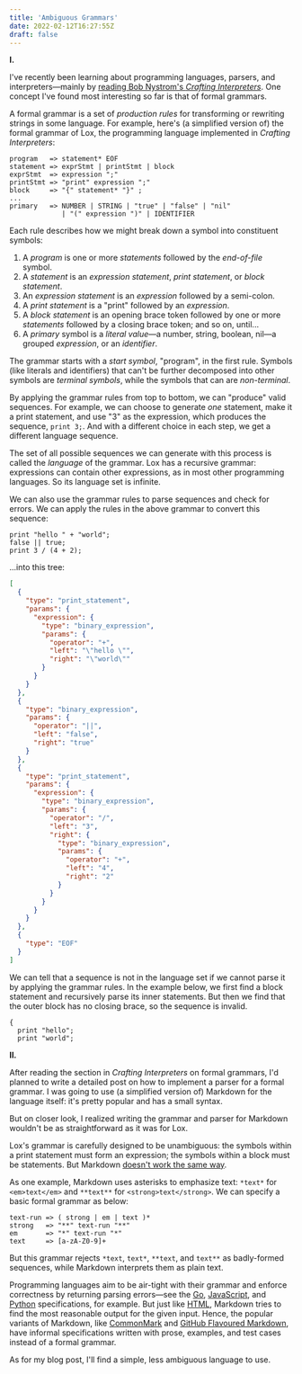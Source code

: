```yaml
---
title: 'Ambiguous Grammars'
date: 2022-02-12T16:27:55Z
draft: false
---
```


**I.**

I've recently been learning about programming languages, parsers, and interpreters—mainly by [reading Bob Nystrom's _Crafting Interpreters_](https://chidiwilliams.com/post/notes-on-crafting-interpreters-go/). One concept I've found most interesting so far is that of formal grammars.

A formal grammar is a set of _production rules_ for transforming or rewriting strings in some language. For example, here's (a simplified version of) the formal grammar of Lox, the programming language implemented in _Crafting Interpreters_:

```text
program   => statement* EOF
statement => exprStmt | printStmt | block
exprStmt  => expression ";"
printStmt => "print" expression ";"
block     => "{" statement* "}" ;
...
primary   => NUMBER | STRING | "true" | "false" | "nil"
             | "(" expression ")" | IDENTIFIER
```

Each rule describes how we might break down a symbol into constituent symbols:

1. A _program_ is one or more _statements_ followed by the _end-of-file_ symbol.
2. A _statement_ is an _expression statement_, _print statement_, or _block statement_.
3. An _expression statement_ is an _expression_ followed by a semi-colon.
4. A _print statement_ is a "print" followed by an _expression_.
5. A _block statement_ is an opening brace token followed by one or more _statements_ followed by a closing brace token; and so on, until...
6. A _primary_ symbol is a _literal value_—a number, string, boolean, nil—a grouped _expression_, or an _identifier_.

The grammar starts with a _start symbol_, "program", in the first rule. Symbols (like literals and identifiers) that can't be further decomposed into other symbols are _terminal symbols_, while the symbols that can are _non-terminal_.

By applying the grammar rules from top to bottom, we can "produce" valid sequences. For example, we can choose to generate _one_ statement, make it a print statement, and use "3" as the expression, which produces the sequence, `print 3;`. And with a different choice in each step, we get a different language sequence.

The set of all possible sequences we can generate with this process is called the _language_ of the grammar. Lox has a recursive grammar: expressions can contain other expressions, as in most other programming languages. So its language set is infinite.

We can also use the grammar rules to parse sequences and check for errors. We can apply the rules in the above grammar to convert this sequence:

```text
print "hello " + "world";
false || true;
print 3 / (4 + 2);
```

...into this tree:

```json
[
  {
    "type": "print_statement",
    "params": {
      "expression": {
        "type": "binary_expression",
        "params": {
          "operator": "+",
          "left": "\"hello \"",
          "right": "\"world\""
        }
      }
    }
  },
  {
    "type": "binary_expression",
    "params": {
      "operator": "||",
      "left": "false",
      "right": "true"
    }
  },
  {
    "type": "print_statement",
    "params": {
      "expression": {
        "type": "binary_expression",
        "params": {
          "operator": "/",
          "left": "3",
          "right": {
            "type": "binary_expression",
            "params": {
              "operator": "+",
              "left": "4",
              "right": "2"
            }
          }
        }
      }
    }
  },
  {
    "type": "EOF"
  }
]
```

We can tell that a sequence is not in the language set if we cannot parse it by applying the grammar rules. In the example below, we first find a block statement and recursively parse its inner statements. But then we find that the outer block has no closing brace, so the sequence is invalid.

```text
{
  print "hello";
  print "world";
```

**II.**

After reading the section in _Crafting Interpreters_ on formal grammars, I'd planned to write a detailed post on how to implement a parser for a formal grammar. I was going to use (a simplified version of) Markdown for the language itself: it's pretty popular and has a small syntax.

But on closer look, I realized writing the grammar and parser for Markdown wouldn't be as straightforward as it was for Lox.

Lox's grammar is carefully designed to be unambiguous: the symbols within a print statement must form an expression; the symbols within a block must be statements. But Markdown [doesn't work the same way](http://roopc.net/posts/2014/markdown-cfg/).

As one example, Markdown uses asterisks to emphasize text: `*text*` for `<em>text</em>` and `**text**` for `<strong>text</strong>`. We can specify a basic formal grammar as below:

```text
text-run => ( strong | em | text )*
strong   => "**" text-run "**"
em       => "*" text-run "*"
text     => [a-zA-Z0-9]+
```

But this grammar rejects `*text`, `text*`, `**text`, and `text**` as badly-formed sequences, while Markdown interprets them as plain text.

Programming languages aim to be air-tight with their grammar and enforce correctness by returning parsing errors—see the [Go](https://go.dev/ref/spec#Notation), [JavaScript](https://262.ecma-international.org/7.0/#sec-lexical-grammar), and [Python](https://docs.python.org/3/reference/grammar.html) specifications, for example. But just like [HTML](http://trevorjim.com/a-grammar-for-html5/), Markdown tries to find the most reasonable output for the given input. Hence, the popular variants of Markdown, like [CommonMark](https://spec.commonmark.org/0.30/) and [GitHub Flavoured Markdown](https://github.github.com/gfm/), have informal specifications written with prose, examples, and test cases instead of a formal grammar.

As for my blog post, I'll find a simple, less ambiguous language to use.
